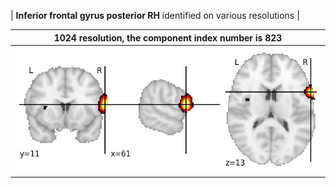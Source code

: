 


| **Inferior frontal gyrus posterior RH** identified on various resolutions |

| 1024 resolution, the component index number is 823|  
|:---:|  
| ![Component 1024](../1024/final/823.jpg "From component 1024: Inferior frontal gyrus posterior RH") |